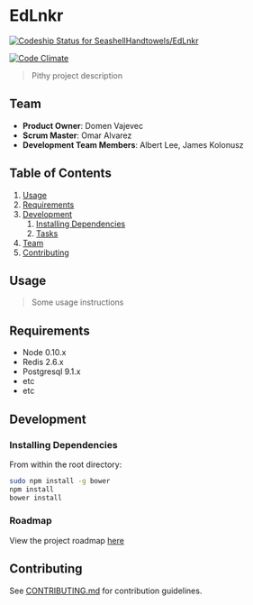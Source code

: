 # EdLnkr

[ ![Codeship Status for SeashellHandtowels/EdLnkr](https://codeship.com/projects/be3539f0-87ec-0132-09c5-16b8ca61b731/status?branch=master)](https://codeship.com/projects/59298)

[![Code Climate](https://codeclimate.com/github/SeashellHandtowels/edlnkr/badges/gpa.svg)](https://codeclimate.com/github/SeashellHandtowels/edlnkr)

> Pithy project description

## Team

  - __Product Owner__: Domen Vajevec
  - __Scrum Master__: Omar Alvarez
  - __Development Team Members__: Albert Lee, James Kolonusz

## Table of Contents

1. [Usage](#Usage)
1. [Requirements](#requirements)
1. [Development](#development)
    1. [Installing Dependencies](#installing-dependencies)
    1. [Tasks](#tasks)
1. [Team](#team)
1. [Contributing](#contributing)

## Usage

> Some usage instructions

## Requirements

- Node 0.10.x
- Redis 2.6.x
- Postgresql 9.1.x
- etc
- etc

## Development

### Installing Dependencies

From within the root directory:

```sh
sudo npm install -g bower
npm install
bower install
```

### Roadmap

View the project roadmap [here](LINK_TO_PROJECT_ISSUES)


## Contributing

See [CONTRIBUTING.md](CONTRIBUTING.md) for contribution guidelines.